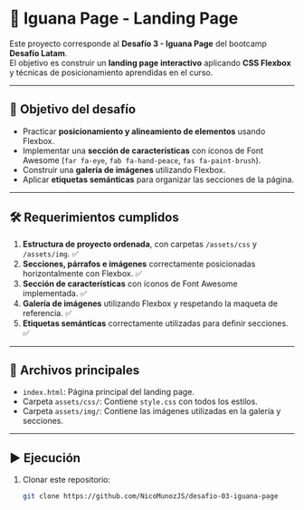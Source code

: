 # 📌 Iguana Page - Landing Page

Este proyecto corresponde al **Desafío 3 - Iguana Page** del bootcamp **Desafío Latam**.  
El objetivo es construir un **landing page interactivo** aplicando **CSS Flexbox** y técnicas de posicionamiento aprendidas en el curso.

---

## 🚀 Objetivo del desafío
- Practicar **posicionamiento y alineamiento de elementos** usando Flexbox.  
- Implementar una **sección de características** con íconos de Font Awesome (`far fa-eye`, `fab fa-hand-peace`, `fas fa-paint-brush`).  
- Construir una **galería de imágenes** utilizando Flexbox.  
- Aplicar **etiquetas semánticas** para organizar las secciones de la página.  

---

## 🛠️ Requerimientos cumplidos
1. **Estructura de proyecto ordenada**, con carpetas `/assets/css` y `/assets/img`. ✅  
2. **Secciones, párrafos e imágenes** correctamente posicionadas horizontalmente con Flexbox. ✅  
3. **Sección de características** con íconos de Font Awesome implementada. ✅  
4. **Galería de imágenes** utilizando Flexbox y respetando la maqueta de referencia. ✅  
5. **Etiquetas semánticas** correctamente utilizadas para definir secciones. ✅  

---

## 📂 Archivos principales
- `index.html`: Página principal del landing page.  
- Carpeta `assets/css/`: Contiene `style.css` con todos los estilos.  
- Carpeta `assets/img/`: Contiene las imágenes utilizadas en la galería y secciones.  

---

## ▶️ Ejecución
1. Clonar este repositorio:
   ```bash
   git clone https://github.com/NicoMunozJS/desafio-03-iguana-page
